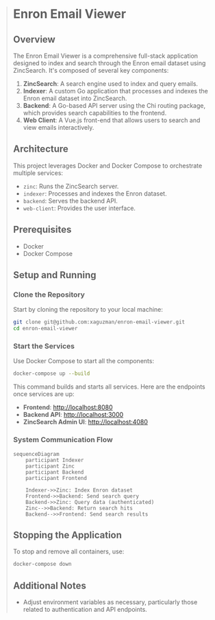 > # Enron Email Viewer
> 
> ## Overview
> The Enron Email Viewer is a comprehensive full-stack application designed to index and search through the Enron email dataset using ZincSearch. It's composed of several key components:
> 
> 1. **ZincSearch**: A search engine used to index and query emails.
> 2. **Indexer**: A custom Go application that processes and indexes the Enron email dataset into ZincSearch.
> 3. **Backend**: A Go-based API server using the Chi routing package, which provides search capabilities to the frontend.
> 4. **Web Client**: A Vue.js front-end that allows users to search and view emails interactively.
> 
> ## Architecture
> This project leverages Docker and Docker Compose to orchestrate multiple services:
> 
> - `zinc`: Runs the ZincSearch server.
> - `indexer`: Processes and indexes the Enron dataset.
> - `backend`: Serves the backend API.
> - `web-client`: Provides the user interface.
> 
> ## Prerequisites
> - Docker
> - Docker Compose
> 
> ## Setup and Running
> 
> ### Clone the Repository
> Start by cloning the repository to your local machine:
> 
> ```bash
> git clone git@github.com:xaguzman/enron-email-viewer.git
> cd enron-email-viewer
> ```
> 
> ### Start the Services
> Use Docker Compose to start all the components:
> 
> ```bash
> docker-compose up --build
> ```
> 
> This command builds and starts all services. Here are the endpoints once services are up:
> - **Frontend**: [http://localhost:8080](http://localhost:8080)
> - **Backend API**: [http://localhost:3000](http://localhost:3000)
> - **ZincSearch Admin UI**: [http://localhost:4080](http://localhost:4080)
> 
> ### System Communication Flow
> 
> ```mermaid
> sequenceDiagram
>     participant Indexer
>     participant Zinc
>     participant Backend
>     participant Frontend
> 
>     Indexer->>Zinc: Index Enron dataset
>     Frontend->>Backend: Send search query
>     Backend->>Zinc: Query data (authenticated)
>     Zinc-->>Backend: Return search hits
>     Backend-->>Frontend: Send search results
> ```
> 
> ## Stopping the Application
> To stop and remove all containers, use:
> 
> ```bash
> docker-compose down
> ```
> 
> ## Additional Notes
> - Adjust environment variables as necessary, particularly those related to authentication and API endpoints.
